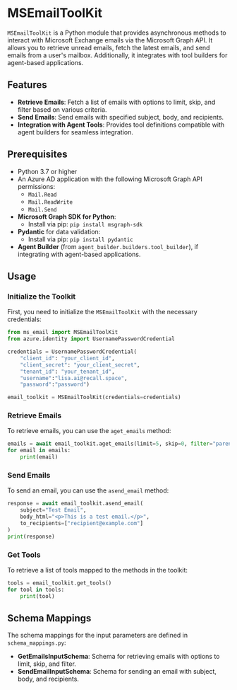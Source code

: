 # MSEmailToolKit

`MSEmailToolKit` is a Python module that provides asynchronous methods to interact with Microsoft Exchange emails via the Microsoft Graph API. It allows you to retrieve unread emails, fetch the latest emails, and send emails from a user's mailbox. Additionally, it integrates with tool builders for agent-based applications.

## Features

- **Retrieve Emails**: Fetch a list of emails with options to limit, skip, and filter based on various criteria.
- **Send Emails**: Send emails with specified subject, body, and recipients.
- **Integration with Agent Tools**: Provides tool definitions compatible with agent builders for seamless integration.

## Prerequisites

- Python 3.7 or higher
- An Azure AD application with the following Microsoft Graph API permissions:
  - `Mail.Read`
  - `Mail.ReadWrite`
  - `Mail.Send`
- **Microsoft Graph SDK for Python**:
  - Install via pip: `pip install msgraph-sdk`
- **Pydantic** for data validation:
  - Install via pip: `pip install pydantic`
- **Agent Builder** (from `agent_builder.builders.tool_builder`), if integrating with agent-based applications.


## Usage

### Initialize the Toolkit

First, you need to initialize the `MSEmailToolKit` with the necessary credentials:

```python
from ms_email import MSEmailToolKit
from azure.identity import UsernamePasswordCredential

credentials = UsernamePasswordCredential(
    "client_id": "your_client_id",
    "client_secret": "your_client_secret",
    "tenant_id": "your_tenant_id",
    "username":"lisa.ai@recall.space",
    "password":"password")

email_toolkit = MSEmailToolKit(credentials=credentials)
```

### Retrieve Emails

To retrieve emails, you can use the `aget_emails` method:

```python
emails = await email_toolkit.aget_emails(limit=5, skip=0, filter="parentFolderId eq 'inbox' AND isRead eq false")
for email in emails:
    print(email)
```

### Send Emails

To send an email, you can use the `asend_email` method:

```python
response = await email_toolkit.asend_email(
    subject="Test Email",
    body_html="<p>This is a test email.</p>",
    to_recipients=["recipient@example.com"]
)
print(response)
```

### Get Tools

To retrieve a list of tools mapped to the methods in the toolkit:

```python
tools = email_toolkit.get_tools()
for tool in tools:
    print(tool)
```

## Schema Mappings

The schema mappings for the input parameters are defined in `schema_mappings.py`:

- **GetEmailsInputSchema**: Schema for retrieving emails with options to limit, skip, and filter.
- **SendEmailInputSchema**: Schema for sending an email with subject, body, and recipients.